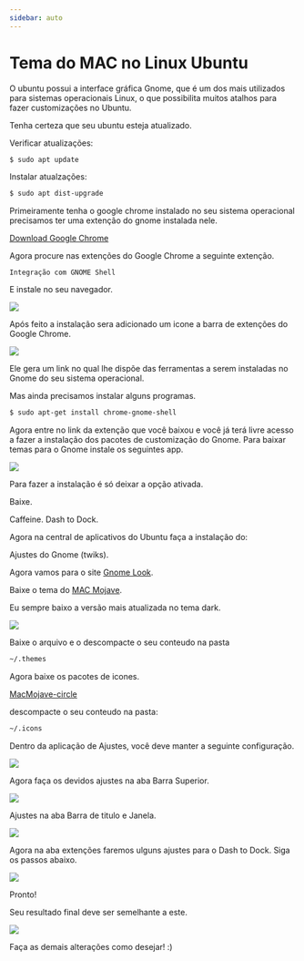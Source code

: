 ```yaml
---
sidebar: auto
---
```

# Tema do MAC no Linux Ubuntu

O ubuntu possui a interface gráfica Gnome, que é um dos mais utilizados para sistemas operacionais Linux, o que possibilita muitos atalhos para fazer customizações no Ubuntu.

Tenha certeza que seu ubuntu esteja atualizado.

Verificar atualizações:

```bash
$ sudo apt update
```

Instalar atualzações:

```bash
$ sudo apt dist-upgrade
```

Primeiramente tenha o google chrome instalado no seu sistema operacional precisamos ter uma extenção do gnome instalada nele.

[Download Google Chrome ](https://www.google.pt/intl/pt-PT/chrome/)

Agora procure nas extenções do Google Chrome a seguinte extenção.

```
Integração com GNOME Shell
```

E instale no seu navegador.

<img src="/images/gnome-extension.png">

Após feito a instalação sera adicionado um icone a barra de extenções do Google Chrome.

<img src="/images/gnome-extension-icone.png">

Ele gera um link no qual lhe dispõe das ferramentas a serem instaladas no Gnome do seu sistema operacional.

Mas ainda precisamos instalar alguns programas.

```bash
$ sudo apt-get install chrome-gnome-shell
```

Agora entre no link da extenção que você baixou e você já terá livre acesso a fazer a instalação dos pacotes de customização do Gnome. Para baixar temas para o Gnome instale os seguintes app.

<img src="/images/gnome-extension-user-themes.png">

Para fazer a instalação é só deixar a opção ativada.

Baixe.

Caffeine.
Dash to Dock.

Agora na central de aplicativos do Ubuntu faça a instalação do:

Ajustes do Gnome (twiks).

Agora vamos para o site [Gnome Look](https://www.gnome-look.org/).

Baixe o tema do [MAC Mojave](https://www.gnome-look.org/p/1275087/).

Eu sempre baixo a versão mais atualizada no tema dark.

<img src="/images/gnome-mac-mojave-dark.png">

Baixe o arquivo e o descompacte o seu conteudo na pasta

```bash
~/.themes
```

Agora baixe os pacotes de icones.

[MacMojave-circle](https://www.gnome-look.org/s/Gnome/p/1305429)

descompacte o seu conteudo na pasta:

```bash
~/.icons
```

Dentro da aplicação de Ajustes, você deve manter a seguinte configuração.

<img src="/images/theme-mac-ajustes.png">

Agora faça os devidos ajustes na aba Barra Superior.

<img src="/images/theme-mac-barra-superior.png">

Ajustes na aba Barra de titulo e Janela.

<img src="/images/theme-mac-barra-de-titulo-e-janela.png">

Agora na aba extenções faremos ulguns ajustes para o Dash to Dock. Siga os passos abaixo.

<img src="/images/theme-mac-extencoes.png">

Pronto!

Seu resultado final deve ser semelhante a este.

<img src="/images/theme-mac-in-ubuntu.png">

Faça as demais alterações como desejar! :)
